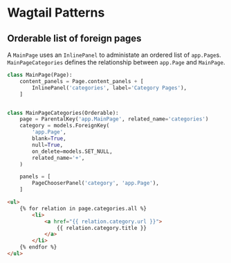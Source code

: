 # Wagtail Patterns

## Orderable list of foreign pages

A `MainPage` uses an `InlinePanel` to administate an ordered list of `app.Page`s.
`MainPageCategories` defines the relationship between `app.Page` and `MainPage`.

```python
class MainPage(Page):
    content_panels = Page.content_panels + [
        InlinePanel('categories', label='Category Pages'),
    ]


class MainPageCategories(Orderable):
    page = ParentalKey('app.MainPage', related_name='categories')
    category = models.ForeignKey(
        'app.Page',
        blank=True,
        null=True,
        on_delete=models.SET_NULL,
        related_name='+',
    )

    panels = [
        PageChooserPanel('category', 'app.Page'),
    ]
```

```html
<ul>
    {% for relation in page.categories.all %}
        <li>
            <a href="{{ relation.category.url }}">
                {{ relation.category.title }}
            </a>
        </li>
    {% endfor %}
</ul>
```

